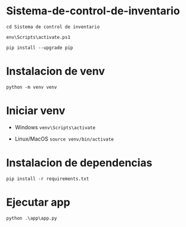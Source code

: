 # Sistema-de-control-de-inventario

`cd Sistema de control de inventario`

`env\Scripts\activate.ps1`

`pip install --upgrade pip`

# Instalacion de venv
`python -m venv venv`

# Iniciar venv
+ Windows
`venv\Scripts\activate`

+ Linux/MacOS
`source venv/bin/activate`

# Instalacion de dependencias
`pip install -r requirements.txt`

# Ejecutar app
`python .\app\app.py`
